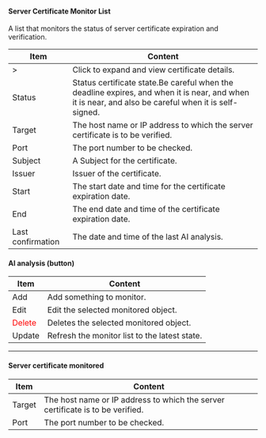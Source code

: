 #### Server Certificate Monitor List

<div class="text-xl mb-4">
A list that monitors the status of server certificate expiration and verification.
</div>

<div class="text-xl">

|Item|Content|
|----|---|
|>|Click to expand and view certificate details.|
|Status|Status certificate state.Be careful when the deadline expires, and when it is near, and when it is near, and also be careful when it is self-signed.|
|Target|The host name or IP address to which the server certificate is to be verified.|
|Port|The port number to be checked.|
|Subject|A Subject for the certificate.|
|Issuer|Issuer of the certificate.|
|Start|The start date and time for the certificate expiration date.|
|End|The end date and time of the certificate expiration date.|
|Last confirmation|The date and time of the last AI analysis.|
</div>

>>>

#### AI analysis (button)

<div class="text-xl">

|Item|Content|
|----|---|
|Add|Add something to monitor.|
|Edit|Edit the selected monitored object.|
|<span style="color: red;">Delete</span>|Deletes the selected monitored object.|
|Update|Refresh the monitor list to the latest state.|

</div>


---
#### Server certificate monitored

<div class="text-xl">

|Item|Content|
|----|---|
|Target|The host name or IP address to which the server certificate is to be verified.|
|Port|The port number to be checked.|

</div>

